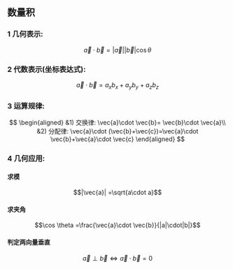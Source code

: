 ## 数量积

### 1 几何表示:

$$\vec{a}\cdot \vec{b}=|\vec{a}||\vec{b}|\cos \theta$$

### 2 代数表示(坐标表达式):

$$\vec{a}\cdot \vec{b}=a_xb_x+a_yb_y+a_zb_z$$

### 3 运算规律:

$$
\begin{aligned}
&1) 交换律: \vec{a}\cdot \vec{b}= \vec{b}\cdot \vec{a}\\
&2) 分配律: \vec{a}\cdot (\vec{b}+\vec{c})=\vec{a}\cdot \vec{b}+\vec{a}\cdot \vec{c}
\end{aligned}
$$

### 4 几何应用:

#### 求模

$$|\vec{a}| =\sqrt{a\cdot a}$$

#### 求夹角

$$\cos \theta =\frac{\vec{a}\cdot \vec{b}}{|a|\cdot|b|}$$

#### 判定两向量垂直

$$\vec{a}\perp \vec{b} \iff \vec{a}\cdot \vec{b}= 0 $$
